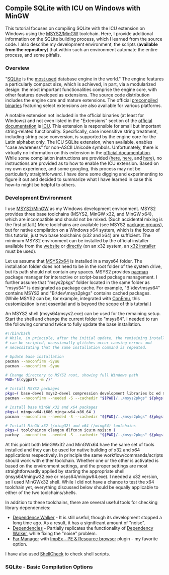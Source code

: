 ## Compile SQLite with ICU on Windows with MinGW

This tutorial focuses on compiling SQLite with the ICU extension on Windows using the [MSYS2/MinGW][MSYS2] toolchain. Here, I provide additional information on the SQLite building process, which I learned from the source code. I also describe my development environment, the scripts (**available from the repository**) that within such an environment automate the entire process, and some pitfalls.

### Overview

"[SQLite][SQLite] is the [most used][SQLite Use] database engine in the world." The engine features a particularly compact size, which is achieved, in part, via a modularized design: the most important functionalities comprise the engine core, with other features developed as extensions. The source code distribution includes the engine core and mature extensions. The official [precompiled binaries][SQLite Distros] featuring select extensions are also available for various platforms.  

A notable extension not included in the official binaries (at least for Windows) and not even listed in the "Extensions" section of the [official documentation][SQLite Docs] is [ICU][ICU]. This extension is responsible for small but important string-related functionality. Specifically, case insensitive string treatment, including string case conversion, is supported by the engine core for the Latin alphabet only. The ICU SQLite extension, when available, enables "case awareness" for non-ASCII Unicode symbols. Unfortunately, there is virtually no information on this extension in the [official documentation][SQLite Docs]. While some compilation instructions are provided ([here][How To Compile SQLite], [here][Compile-time Options], and [here][README.md]), no instructions are provided as to how to enable the ICU extension. Based on my own experience, and some googling, this process may not be particularly straightforward. I have done some digging and experimenting to figure it out and decided to summarize what I have learned in case this how-to might be helpful to others.

### Development Environment

I use [MSYS2/MinGW][MSYS2] as my Windows development environment. MSYS2 provides three base toolchains (MSYS2, MinGW x32, and MinGW x64), which are incompatible and should not be mixed. (Such accidental mixing is the first pitfall.) More toolchains are available (see MSYS2 [package groups][MSYS2 Groups]), but for native compilation on a Windows x64 system, which is the focus of this tutorial, just two base toolchains (x32 and x64) are sufficient. The minimum MSYS2 environment can be installed by the official installer available from the [website][MSYS2] or [directly][MSYS2 Setup x64] (on an x32 system, an [x32 installer][MSYS2 Setup x32] must be used).

Let us assume that [MSYS2x64][MSYS2 Setup x64] is installed in a msys64 folder. The installation folder does not need to be in the root folder of the system drive, but its path should not contain any spaces. MSYS2 provides [pacman][MSYS2 Pacman] package manager for interactive or script-based package management. I further assume that "msys2pkgs" folder located in the same folder as "msys64" is designated as package cache. For example, "B:\dev\msys64" contains MSYS2 and "B:\dev\msys2pkgs" contains cached packages. (While MSYS2 can be, for example, integrated with [ConEmu][ConEmu], this customization is not essential and is beyond the scope of this tutorial.)

An MSYS2 shell (msys64\msys2.exe) can be used for the remaining setup. Start the shell and change the current folder to "msys64". I needed to run the following command twice to fully update the base installation.

```bash
#!/bin/bash
# While, in principle, after the initial update, the remiaining installation
# can be scripted, ocassionally glitches occur causing errors and
# necessitating that the same installation command is repeated.

# Update base installation
pacman --noconfirm -Syuu
pacman --noconfirm -Syuu

# Change directory to MSYS2 root, showing full Windows path
PWD="$(cygpath -m /)"

# Install MSYS2 packages
pkgs=( base-devel msys2-devel compression development libraries bc ed mc pactoys )
pacman --noconfirm --needed -S --cachedir "${PWD}/../msys2pkgs" ${pkgs[@]}

# Install base MinGW x32 and x64 packages
pkgs=( mingw-w64-i686 mingw-w64-x86_64 )
pacman --noconfirm --needed -S --cachedir "${PWD}/../msys2pkgs" ${pkgs[@]}

# Install MinGW x32 (/ming32) and x64 (/ming64) toolchains
pkgs=( toolchain:m clang:m dlfcn:m icu:m nsis:m )
pacboy --noconfirm --needed -S --cachedir "${PWD}/../msys2pkgs" ${pkgs[@]}
```

At this point both MinGWx32 and MinGWx64 have the same set of tools installed and they can be used for native building of x32 and x64 applications respectively. In principle the same workflow/commands/scripts should work with either toolchain. Whether one or the other is activated is based on the environment settings, and the proper settings are most straightforwardly applied by starting the appropriate shell (msys64/mingw32.exe or msys64/mingw64.exe). I needed a x32 version, so I used MinGWx32 shell. While I did not have a chance to test the x64 toolchain yet, everything discussed below should be equally applicable to either of the two toolchains/shells.

In addition to these toolchains, there are several useful tools for checking library dependencies:
 - [Dependency Walker] - It is still useful, though its development stopped a long time ago. As a result, it has a significant amount of "noise".
 - [Dependencies] - Partially replicates the functionality of [Dependency Walker], while fixing the "noise" problem.
 - [Far Manager] with [ImpEx - PE & Resource browser] plugin - my favorite option.

I have also used [ShellCheck] to check shell scripts.

### SQLite - Basic Compilation Options



<!---
### References

[SQLite][SQLite]
[SQLite - Wikipedia][SQLite - Wikipedia]
[RDBMS][RDBMS]
[MSYS2][MSYS2]

[How To Compile SQLite - sqlite.org][How To Compile SQLite]
[Compile-time Options - sqlite.org][Compile-time Options]
[README.md - sqlite.org][README.md]
--->

[SQLite]: https://sqlite.org
[SQLite Use]: https://www.sqlite.org/mostdeployed.html
[SQLite Distros]: https://sqlite.org/download.html
[SQLite Docs]: https://sqlite.org/docs.html

[ICU]: https://icu-project.org

[MSYS2]: https://msys2.org
[MSYS2 Groups]: https://packages.msys2.org/group
[MSYS2 Setup x64]: https://repo.msys2.org/distrib/msys2-x86_64-latest.exe
[MSYS2 Setup x32]: https://repo.msys2.org/distrib/msys2-i686-latest.exe
[MSYS2 Pacman]: https://www.msys2.org/docs/package-management
[ConEmu]: https://conemu.github.io/en/CygwinMsysConnector.html
[Dependency Walker]: https://dependencywalker.com
[Dependencies]: https://github.com/lucasg/Dependencies
[Far Manager]: https://farmanager.com/index.php?l=en
[ImpEx - PE & Resource browser]: https://plugring.farmanager.com/plugin.php?pid=790&l=en
[ShellCheck]: https://shellcheck.net
[How To Compile SQLite]: https://sqlite.org/howtocompile.html
[Compile-time Options]: https://sqlite.org/compile.html
[README.md]: https://sqlite.org/src/doc/trunk/README.md